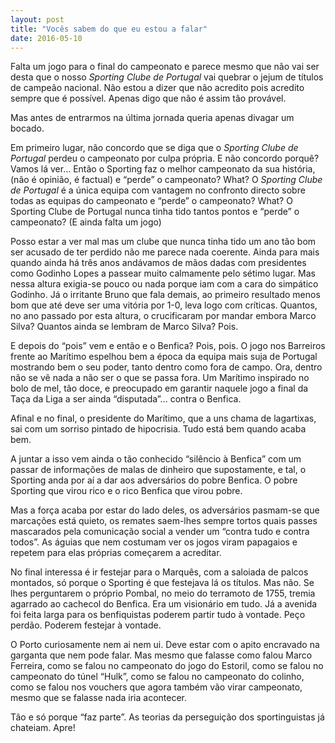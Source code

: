 ```yaml
---
layout: post
title: "Vocês sabem do que eu estou a falar"
date: 2016-05-10
---
```

Falta um jogo para o final do campeonato e parece mesmo que não vai ser desta que o nosso <em>Sporting Clube de Portugal</em>  vai quebrar o jejum de títulos de campeão nacional. Não estou a dizer  que não acredito pois acredito sempre que é possível. Apenas digo que  não é assim tão provável. 

Mas antes de entrarmos na última jornada queria apenas divagar um bocado.

Em primeiro lugar, não concordo que se diga que o <em>Sporting Clube de Portugal</em>  perdeu o campeonato por culpa própria. E não concordo porquê? Vamos lá  ver… Então o Sporting faz o melhor campeonato da sua história, (não é  opinião, é factual) e “perde” o campeonato? What? O <em>Sporting Clube de Portugal</em> é a única equipa com vantagem no confronto directo sobre todas as equipas do campeonato e “perde” o campeonato? What? O Sporting Clube de Portugal nunca tinha tido tantos pontos e “perde” o campeonato? (E ainda falta um jogo) 

Posso estar a ver mal mas um clube que  nunca tinha tido um ano tão bom ser acusado de ter perdido não me parece  nada coerente. Ainda para mais quando ainda há três anos andávamos de  mãos dadas com presidentes como Godinho Lopes a passear muito calmamente  pelo sétimo lugar. Mas nessa altura exigia-se pouco ou nada porque iam  com a cara do simpático Godinho. Já o irritante Bruno que fala demais,  ao primeiro resultado menos bom que até deve ser uma vitória por 1-0,  leva logo com críticas. Quantos, no ano passado por esta altura, o  crucificaram por mandar embora Marco Silva? Quantos ainda se lembram de  Marco Silva? Pois.

E depois do “pois” vem e então e o  Benfica? Pois, pois. O jogo nos Barreiros frente ao Marítimo espelhou  bem a época da equipa mais suja de Portugal mostrando bem o seu poder,  tanto dentro como fora de campo. Ora, dentro não se vê nada a não ser o  que se passa fora. Um Marítimo inspirado no bolo de mel, tão doce, e   preocupado em garantir naquele jogo a final da Taça da Liga a ser ainda  “disputada”… contra o Benfica.

Afinal e no final, o presidente do  Marítimo, que a uns chama de lagartixas, sai com um sorriso pintado de  hipocrisia. Tudo está bem quando acaba bem.

A juntar a isso vem ainda o tão conhecido  “silêncio à Benfica” com um passar de informações de malas de dinheiro  que supostamente, e tal, o Sporting anda por aí a dar aos adversários do  pobre Benfica. O pobre Sporting que virou rico e o rico Benfica que  virou pobre.

Mas a força acaba por estar do lado  deles, os adversários pasmam-se que marcações está quieto, os remates  saem-lhes sempre tortos quais passes mascarados pela comunicação social a  vender um “contra tudo e contra todos”. As águias que nem costumam ver  os jogos viram papagaios e repetem para elas próprias começarem a  acreditar.

No final interessa é ir festejar para o  Marquês, com a saloiada de palcos montados, só porque o Sporting é que  festejava lá os títulos. Mas não. Se lhes perguntarem o próprio Pombal,  no meio do terramoto de 1755, tremia agarrado ao cachecol do Benfica.  Era um visionário em tudo. Já a avenida foi feita larga para os  benfiquistas poderem partir tudo à vontade. Peço perdão. Poderem  festejar à vontade.

O Porto curiosamente nem ai nem ui.  Deve estar com o apito encravado na garganta que nem pode falar. Mas  mesmo que falasse como falou Marco Ferreira, como se falou no campeonato  do jogo do Estoril, como se falou no campeonato do túnel “Hulk”, como  se falou no campeonato do colinho, como se falou nos vouchers que agora  também vão virar campeonato, mesmo que se falasse nada iria acontecer. 

Tão e só porque “faz parte”. As teorias da perseguição dos sportinguistas já chateiam. Apre! 

